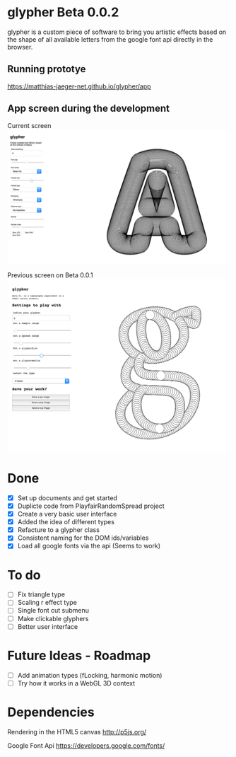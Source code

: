 # glypher Beta 0.0.2

glypher is a custom piece of software to bring you
artistic effects based on the shape of all available
letters from the google font api directly in the browser.

## Running prototye
https://matthias-jaeger-net.github.io/glypher/app


## App screen during the development
Current screen
![glypher app](app/assets/img/screen-2.png)

Previous screen on Beta 0.0.1
![glypher app](app/assets/img/screen.png)


# Done
- [x] Set up documents and get started
- [x] Duplicte code from PlayfairRandomSpread project
- [x] Create a very basic user interface
- [x] Added the idea of different types
- [x] Refacture to a glypher class
- [x] Consistent naming for the DOM ids/variables
- [x] Load all google fonts via the api (Seems to work)

# To do
- [ ] Fix triangle type
- [ ] Scaling r effect type
- [ ] Single font cut submenu
- [ ] Make clickable glyphers
- [ ] Better user interface

# Future Ideas - Roadmap
- [ ] Add animation types (fLocking, harmonic motion)
- [ ] Try how it works in a WebGL 3D context

# Dependencies

Rendering in the HTML5 canvas
http://p5js.org/

Google Font Api
https://developers.google.com/fonts/
